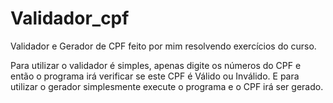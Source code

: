 # Validador_cpf
Validador e Gerador de CPF feito por mim resolvendo exercícios do curso.


Para utilizar o validador é simples, apenas digite os números do CPF e então o programa irá verificar se este CPF é Válido ou Inválido.
E para utilizar o gerador simplesmente execute o programa e o CPF irá ser gerado.
